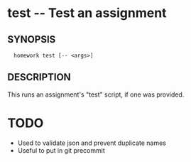 test -- Test an assignment
==========================

## SYNOPSIS

      homework test [-- <args>]

## DESCRIPTION

This runs an assignment's "test" script, if one was provided.

# TODO
- Used to validate json and prevent duplicate names
- Useful to put in git precommit
